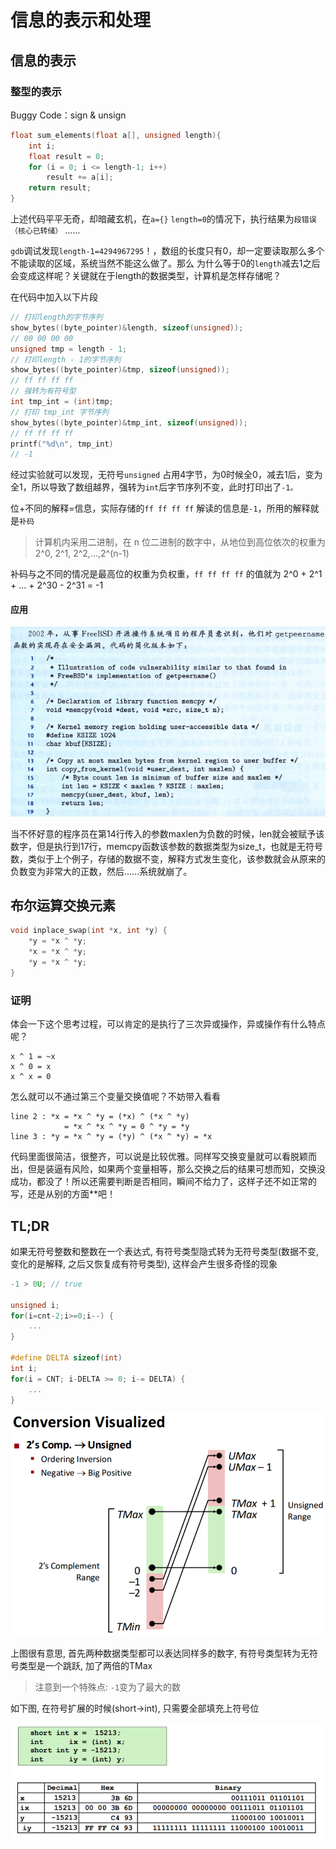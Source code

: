 # 信息的表示和处理

## 信息的表示
### 整型的表示

Buggy Code：sign & unsign

``` C
float sum_elements(float a[], unsigned length){
    int i;
    float result = 0;
    for (i = 0; i <= length-1; i++)
        result += a[i];
    return result;
}
```

上述代码平平无奇，却暗藏玄机，在`a={}`  `length=0`的情况下，执行结果为`段错误（核心已转储）` ……

`gdb`调试发现`length-1=4294967295`！，数组的长度只有0，却一定要读取那么多个不能读取的区域，系统当然不能这么做了。那么 为什么等于0的`length`减去1之后会变成这样呢？关键就在于length的数据类型，计算机是怎样存储呢？

在代码中加入以下片段

``` C
// 打印length的字节序列
show_bytes((byte_pointer)&length, sizeof(unsigned));
// 00 00 00 00 
unsigned tmp = length - 1; 
// 打印length - 1的字节序列
show_bytes((byte_pointer)&tmp, sizeof(unsigned));
// ff ff ff ff
// 强转为有符号型
int tmp_int = (int)tmp;
// 打印 tmp_int 字节序列
show_bytes((byte_pointer)&tmp_int, sizeof(unsigned));
// ff ff ff ff
printf("%d\n", tmp_int)
// -1
```

经过实验就可以发现，无符号`unsigned` 占用4字节，为0时候全0，减去1后，变为全1，所以导致了数组越界，强转为`int`后字节序列不变，此时打印出了`-1。`

位+不同的解释=信息，实际存储的`ff ff ff ff` 解读的信息是`-1`，所用的解释就是`补码` 

> 计算机内采用二进制，在 n 位二进制的数字中，从地位到高位依次的权重为 2^0, 2^1, 2^2,...,2^(n-1)

补码与之不同的情况是最高位的权重为负权重，`ff ff ff ff` 的值就为 2^0 + 2^1 + ... + 2^30 - 2^31 = -1

#### 应用

![](./img/buggycode1.PNG)

当不怀好意的程序员在第14行传入的参数maxlen为负数的时候，len就会被赋予该数字，但是执行到17行，memcpy函数该参数的数据类型为size_t，也就是无符号数，类似于上个例子，存储的数据不变，解释方式发生变化，该参数就会从原来的负数变为非常大的正数，然后……系统就崩了。

## 布尔运算交换元素

``` C
void inplace_swap(int *x, int *y) {
    *y = *x ^ *y;
    *x = *x ^ *y;
    *y = *x ^ *y;
}
```

### 证明

体会一下这个思考过程，可以肯定的是执行了三次异或操作，异或操作有什么特点呢？

```shell
x ^ 1 = ~x
x ^ 0 = x
x ^ x = 0
```

怎么就可以不通过第三个变量交换值呢？不妨带入看看

```
line 2 : *x = *x ^ *y = (*x) ^ (*x ^ *y)
			= *x ^ *x ^ *y = 0 ^ *y = *y
line 3 : *y = *x ^ *y = (*y) ^ (*x ^ *y) = *x			
```

代码里面很简洁，很整齐，可以说是比较优雅。同样写交换变量就可以看脱颖而出，但是装逼有风险，如果两个变量相等，那么交换之后的结果可想而知，交换没成功，都没了！所以还需要判断是否相同，瞬间不给力了，这样子还不如正常的写，还是从别的方面**吧！



##  TL;DR

如果无符号整数和整数在一个表达式, 有符号类型隐式转为无符号类型(数据不变, 变化的是解释, 之后又恢复成有符号类型), 这样会产生很多奇怪的现象

``` C
-1 > 0U; // true

unsigned i;
for(i=cnt-2;i>=0;i--) {
    ...
}

#define DELTA sizeof(int)
int i;
for(i = CNT; i-DELTA >= 0; i-= DELTA) {
    ...
}
```

![](./img/jump.png)

上图很有意思, 首先两种数据类型都可以表达同样多的数字, 有符号类型转为无符号类型是一个跳跃, 加了两倍的TMax

> 注意到一个特殊点: `-1`变为了最大的数

如下图, 在符号扩展的时候(short->int), 只需要全部填充上符号位

![](./img/Extension.png)













